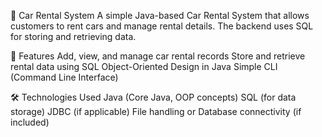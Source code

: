 🚗 Car Rental System
A simple Java-based Car Rental System that allows customers to rent cars and manage rental details. The backend uses SQL for storing and retrieving data.

📌 Features
Add, view, and manage car rental records
Store and retrieve rental data using SQL
Object-Oriented Design in Java
Simple CLI (Command Line Interface)

🛠️ Technologies Used
Java (Core Java, OOP concepts)
SQL (for data storage)
JDBC (if applicable)
File handling or Database connectivity (if included)
